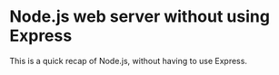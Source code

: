 # Node.js web server without using Express
This is a quick recap of Node.js, without having to use Express.